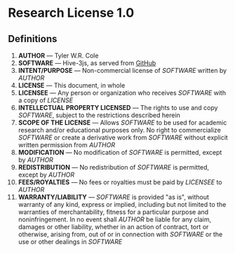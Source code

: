 # Research License 1.0
## Definitions
1. **AUTHOR** — Tyler W.R. Cole
2. **SOFTWARE** — Hive-3js, as served from [GitHub](https://github.com/Trylobot/hive-3js)
3. **INTENT/PURPOSE** — Non-commercial license of *SOFTWARE* written by *AUTHOR*
4. **LICENSE** — This document, in whole
5. **LICENSEE** — Any person or organization who receives *SOFTWARE* with a copy
of *LICENSE*
6. **INTELLECTUAL PROPERTY LICENSED** — The rights to use and copy *SOFTWARE*,
subject to the restrictions described herein
7. **SCOPE OF THE LICENSE** — Allows *SOFTWARE* to be used for academic research
and/or educational purposes only. No right to commercialize *SOFTWARE* or create
a derivative work from *SOFTWARE* without explicit written permission from
*AUTHOR*
8. **MODIFICATION** — No modification of *SOFTWARE* is permitted, except by
*AUTHOR*
9. **REDISTRIBUTION** — No redistribution of *SOFTWARE* is permitted, except
by *AUTHOR*
10. **FEES/ROYALTIES** — No fees or royalties must be paid by *LICENSEE* to
*AUTHOR*
11. **WARRANTY/LIABILITY** — *SOFTWARE* is provided "as is", without warranty of
any kind, express or implied, including but not limited to the warranties of
merchantability, fitness for a particular purpose and noninfringement. In no
event shall *AUTHOR* be liable for any claim, damages or other liability,
whether in an action of contract, tort or otherwise, arising from, out of or in
connection with *SOFTWARE* or the use or other dealings in *SOFTWARE*
